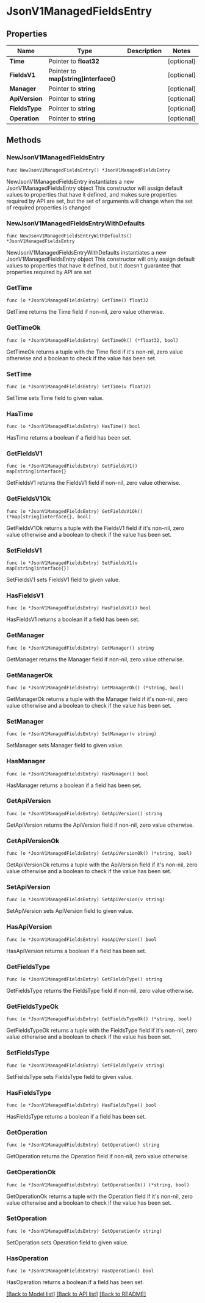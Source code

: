 # JsonV1ManagedFieldsEntry

## Properties

Name | Type | Description | Notes
------------ | ------------- | ------------- | -------------
**Time** | Pointer to **float32** |  | [optional] 
**FieldsV1** | Pointer to **map[string]interface{}** |  | [optional] 
**Manager** | Pointer to **string** |  | [optional] 
**ApiVersion** | Pointer to **string** |  | [optional] 
**FieldsType** | Pointer to **string** |  | [optional] 
**Operation** | Pointer to **string** |  | [optional] 

## Methods

### NewJsonV1ManagedFieldsEntry

`func NewJsonV1ManagedFieldsEntry() *JsonV1ManagedFieldsEntry`

NewJsonV1ManagedFieldsEntry instantiates a new JsonV1ManagedFieldsEntry object
This constructor will assign default values to properties that have it defined,
and makes sure properties required by API are set, but the set of arguments
will change when the set of required properties is changed

### NewJsonV1ManagedFieldsEntryWithDefaults

`func NewJsonV1ManagedFieldsEntryWithDefaults() *JsonV1ManagedFieldsEntry`

NewJsonV1ManagedFieldsEntryWithDefaults instantiates a new JsonV1ManagedFieldsEntry object
This constructor will only assign default values to properties that have it defined,
but it doesn't guarantee that properties required by API are set

### GetTime

`func (o *JsonV1ManagedFieldsEntry) GetTime() float32`

GetTime returns the Time field if non-nil, zero value otherwise.

### GetTimeOk

`func (o *JsonV1ManagedFieldsEntry) GetTimeOk() (*float32, bool)`

GetTimeOk returns a tuple with the Time field if it's non-nil, zero value otherwise
and a boolean to check if the value has been set.

### SetTime

`func (o *JsonV1ManagedFieldsEntry) SetTime(v float32)`

SetTime sets Time field to given value.

### HasTime

`func (o *JsonV1ManagedFieldsEntry) HasTime() bool`

HasTime returns a boolean if a field has been set.

### GetFieldsV1

`func (o *JsonV1ManagedFieldsEntry) GetFieldsV1() map[string]interface{}`

GetFieldsV1 returns the FieldsV1 field if non-nil, zero value otherwise.

### GetFieldsV1Ok

`func (o *JsonV1ManagedFieldsEntry) GetFieldsV1Ok() (*map[string]interface{}, bool)`

GetFieldsV1Ok returns a tuple with the FieldsV1 field if it's non-nil, zero value otherwise
and a boolean to check if the value has been set.

### SetFieldsV1

`func (o *JsonV1ManagedFieldsEntry) SetFieldsV1(v map[string]interface{})`

SetFieldsV1 sets FieldsV1 field to given value.

### HasFieldsV1

`func (o *JsonV1ManagedFieldsEntry) HasFieldsV1() bool`

HasFieldsV1 returns a boolean if a field has been set.

### GetManager

`func (o *JsonV1ManagedFieldsEntry) GetManager() string`

GetManager returns the Manager field if non-nil, zero value otherwise.

### GetManagerOk

`func (o *JsonV1ManagedFieldsEntry) GetManagerOk() (*string, bool)`

GetManagerOk returns a tuple with the Manager field if it's non-nil, zero value otherwise
and a boolean to check if the value has been set.

### SetManager

`func (o *JsonV1ManagedFieldsEntry) SetManager(v string)`

SetManager sets Manager field to given value.

### HasManager

`func (o *JsonV1ManagedFieldsEntry) HasManager() bool`

HasManager returns a boolean if a field has been set.

### GetApiVersion

`func (o *JsonV1ManagedFieldsEntry) GetApiVersion() string`

GetApiVersion returns the ApiVersion field if non-nil, zero value otherwise.

### GetApiVersionOk

`func (o *JsonV1ManagedFieldsEntry) GetApiVersionOk() (*string, bool)`

GetApiVersionOk returns a tuple with the ApiVersion field if it's non-nil, zero value otherwise
and a boolean to check if the value has been set.

### SetApiVersion

`func (o *JsonV1ManagedFieldsEntry) SetApiVersion(v string)`

SetApiVersion sets ApiVersion field to given value.

### HasApiVersion

`func (o *JsonV1ManagedFieldsEntry) HasApiVersion() bool`

HasApiVersion returns a boolean if a field has been set.

### GetFieldsType

`func (o *JsonV1ManagedFieldsEntry) GetFieldsType() string`

GetFieldsType returns the FieldsType field if non-nil, zero value otherwise.

### GetFieldsTypeOk

`func (o *JsonV1ManagedFieldsEntry) GetFieldsTypeOk() (*string, bool)`

GetFieldsTypeOk returns a tuple with the FieldsType field if it's non-nil, zero value otherwise
and a boolean to check if the value has been set.

### SetFieldsType

`func (o *JsonV1ManagedFieldsEntry) SetFieldsType(v string)`

SetFieldsType sets FieldsType field to given value.

### HasFieldsType

`func (o *JsonV1ManagedFieldsEntry) HasFieldsType() bool`

HasFieldsType returns a boolean if a field has been set.

### GetOperation

`func (o *JsonV1ManagedFieldsEntry) GetOperation() string`

GetOperation returns the Operation field if non-nil, zero value otherwise.

### GetOperationOk

`func (o *JsonV1ManagedFieldsEntry) GetOperationOk() (*string, bool)`

GetOperationOk returns a tuple with the Operation field if it's non-nil, zero value otherwise
and a boolean to check if the value has been set.

### SetOperation

`func (o *JsonV1ManagedFieldsEntry) SetOperation(v string)`

SetOperation sets Operation field to given value.

### HasOperation

`func (o *JsonV1ManagedFieldsEntry) HasOperation() bool`

HasOperation returns a boolean if a field has been set.


[[Back to Model list]](../README.md#documentation-for-models) [[Back to API list]](../README.md#documentation-for-api-endpoints) [[Back to README]](../README.md)


